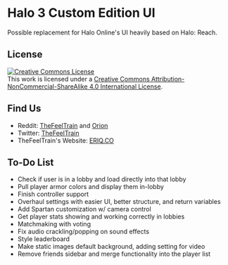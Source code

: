 # Halo 3 Custom Edition UI

Possible replacement for Halo Online's UI heavily based on Halo: Reach.

## License

[![Creative Commons License](https://i.creativecommons.org/l/by-nc-sa/4.0/88x31.png)](http://creativecommons.org/licenses/by-nc-sa/4.0/)<br>
This work is licensed under a [Creative Commons Attribution-NonCommercial-ShareAlike 4.0 International License](http://creativecommons.org/licenses/by-nc-sa/4.0/).

## Find Us

- Reddit: [TheFeelTrain](http://reddit.com/user/thefeeltrain) and [Orion](http://reddit.com/user/Shadowfita)
- Twitter: [TheFeelTrain](http://twitter.com/TheFeelTrain)
- TheFeelTrain's Website: [ERIQ.CO](http://eriq.co)

## To-Do List

- Check if user is in a lobby and load directly into that lobby
- Pull player armor colors and display them in-lobby
- Finish controller support
- Overhaul settings with easier UI, better structure, and return variables
- Add Spartan customization w/ camera control
- Get player stats showing and working correctly in lobbies
- Matchmaking with voting
- Fix audio crackling/popping on sound effects
- Style leaderboard
- Make static images default background, adding setting for video
- Remove friends sidebar and merge functionality into the player list
